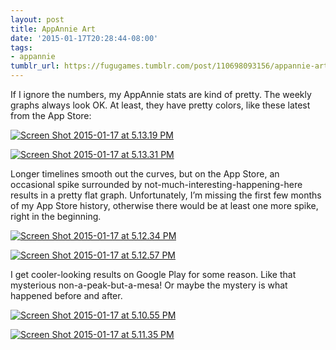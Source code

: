```yaml
---
layout: post
title: AppAnnie Art
date: '2015-01-17T20:28:44-08:00'
tags:
- appannie
tumblr_url: https://fugugames.tumblr.com/post/110698093156/appannie-art
---
```

If I ignore the numbers, my AppAnnie stats are kind of pretty. The weekly graphs always look OK. At least, they have pretty colors, like these latest from the App Store:

[![Screen Shot 2015-01-17 at 5.13.19 PM](http://itshardtofondlepenguins.com/wp-content/uploads/2015/01/Screen-Shot-2015-01-17-at-5.13.19-PM.png)](http://itshardtofondlepenguins.com/wp-content/uploads/2015/01/Screen-Shot-2015-01-17-at-5.13.19-PM.png)

[![Screen Shot 2015-01-17 at 5.13.31 PM](http://itshardtofondlepenguins.com/wp-content/uploads/2015/01/Screen-Shot-2015-01-17-at-5.13.31-PM.png)](http://itshardtofondlepenguins.com/wp-content/uploads/2015/01/Screen-Shot-2015-01-17-at-5.13.31-PM.png)

Longer timelines smooth out the curves, but on the App Store, an occasional spike surrounded by not-much-interesting-happening-here results in a pretty flat graph. Unfortunately, I’m missing the first few months of my App Store history, otherwise there would be at least one more spike, right in the beginning.

[![Screen Shot 2015-01-17 at 5.12.34 PM](http://itshardtofondlepenguins.com/wp-content/uploads/2015/01/Screen-Shot-2015-01-17-at-5.12.34-PM.png)](http://itshardtofondlepenguins.com/wp-content/uploads/2015/01/Screen-Shot-2015-01-17-at-5.12.34-PM.png)

[![Screen Shot 2015-01-17 at 5.12.57 PM](http://itshardtofondlepenguins.com/wp-content/uploads/2015/01/Screen-Shot-2015-01-17-at-5.12.57-PM.png)](http://itshardtofondlepenguins.com/wp-content/uploads/2015/01/Screen-Shot-2015-01-17-at-5.12.57-PM.png)

I get cooler-looking results on Google Play for some reason. Like that mysterious non-a-peak-but-a-mesa! Or maybe the mystery is what happened before and after.

[![Screen Shot 2015-01-17 at 5.10.55 PM](http://itshardtofondlepenguins.com/wp-content/uploads/2015/01/Screen-Shot-2015-01-17-at-5.10.55-PM.png)](http://itshardtofondlepenguins.com/wp-content/uploads/2015/01/Screen-Shot-2015-01-17-at-5.10.55-PM.png)

[![Screen Shot 2015-01-17 at 5.11.35 PM](http://itshardtofondlepenguins.com/wp-content/uploads/2015/01/Screen-Shot-2015-01-17-at-5.11.35-PM.png)](http://itshardtofondlepenguins.com/wp-content/uploads/2015/01/Screen-Shot-2015-01-17-at-5.11.35-PM.png)

